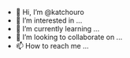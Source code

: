 - 👋 Hi, I’m @katchouro
- 👀 I’m interested in ...
- 🌱 I’m currently learning ...
- 💞️ I’m looking to collaborate on ...
- 📫 How to reach me ...

<!---
katchouro/katchouro is a ✨ special ✨ repository because its `README.md` (this file) appears on your GitHub profile.
You can click the Preview link to take a look at your changes.
--->
